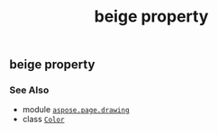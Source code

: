 ﻿---
title: beige property
second_title: Aspose.Page for Python via .NET API References
description: 
type: docs
weight: 180
url: /python-net/aspose.page.drawing/color/beige/
is_root: false
---

## beige property


### See Also
* module [`aspose.page.drawing`](../../)
* class [`Color`](/page/python-net/aspose.page.drawing/color)
